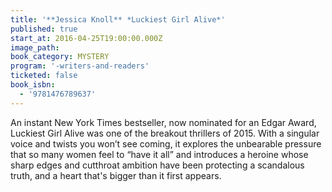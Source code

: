 ```yaml
---
title: '**Jessica Knoll** *Luckiest Girl Alive*'
published: true
start_at: 2016-04-25T19:00:00.000Z
image_path:
book_category: MYSTERY
program: '-writers-and-readers'
ticketed: false
book_isbn:
  - '9781476789637'
---
```



An instant New York Times bestseller, now nominated for an Edgar Award, Luckiest Girl Alive was one of the breakout thrillers of 2015. With a singular voice and twists you won’t see coming, it explores the unbearable pressure that so many women feel to “have it all” and introduces a heroine whose sharp edges and cutthroat ambition have been protecting a scandalous truth, and a heart that's bigger than it first appears.